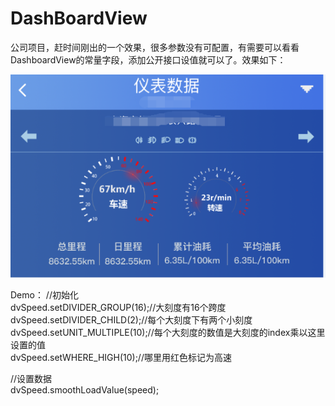 # DashBoardView
公司项目，赶时间刚出的一个效果，很多参数没有可配置，有需要可以看看DashboardView的常量字段，添加公开接口设值就可以了。效果如下：

![image](https://github.com/chenzhenyu/DashBoardView/blob/master/img/dashboard.png)

Demo：
//初始化 <br>
dvSpeed.setDIVIDER_GROUP(16);//大刻度有16个跨度<br>
dvSpeed.setDIVIDER_CHILD(2);//每个大刻度下有两个小刻度<br>
dvSpeed.setUNIT_MULTIPLE(10);//每个大刻度的数值是大刻度的index乘以这里设置的值<br>
dvSpeed.setWHERE_HIGH(10);//哪里用红色标记为高速<br>

//设置数据<br>
dvSpeed.smoothLoadValue(speed);<br>
